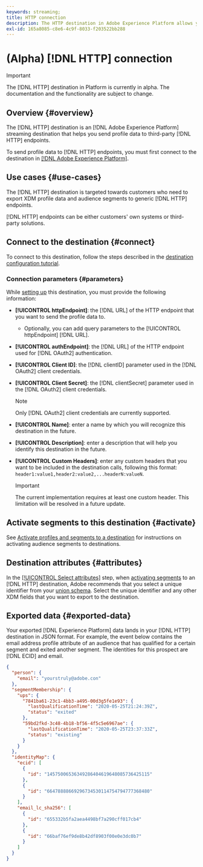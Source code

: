 ```yaml
---
keywords: streaming;
title: HTTP connection
description: The HTTP destination in Adobe Experience Platform allows you to send profile data to third-party HTTP endpoints.
exl-id: 165a8085-c8e6-4c9f-8033-f203522bb288
---
```

# (Alpha) [!DNL HTTP] connection

>[!IMPORTANT]
>
>The [!DNL HTTP] destination in Platform is currently in alpha. The documentation and the functionality are subject to change.

## Overview {#overview}

The [!DNL HTTP] destination is an [!DNL Adobe Experience Platform] streaming destination that helps you send profile data to third-party [!DNL HTTP] endpoints.

To send profile data to [!DNL HTTP] endpoints, you must first connect to the destination in [[!DNL Adobe Experience Platform]](#connect-destination).

## Use cases {#use-cases}

The [!DNL HTTP] destination is targeted towards customers who need to export XDM profile data and audience segments to generic [!DNL HTTP] endpoints.

[!DNL HTTP] endpoints can be either customers' own systems  or third-party solutions.

## Connect to the destination {#connect}

To connect to this destination, follow the steps described in the [destination configuration tutorial](../ui/connect-destination.md).

### Connection parameters {#parameters}

While [setting up](../ui/connect-destination.md) this destination, you must provide the following information:

* **[!UICONTROL httpEndpoint]**: the [!DNL URL] of the HTTP endpoint that you want to send the profile data to.
  * Optionally, you can add query parameters to the [!UICONTROL httpEndpoint] [!DNL URL].
* **[!UICONTROL authEndpoint]**: the [!DNL URL] of the HTTP endpoint used for [!DNL OAuth2] authentication.
* **[!UICONTROL Client ID]**: the [!DNL clientID] parameter used in the [!DNL OAuth2] client credentials.
* **[!UICONTROL Client Secret]**: the [!DNL clientSecret] parameter used in the [!DNL OAuth2] client credentials.

  >[!NOTE]
  >
  >Only [!DNL OAuth2] client credentials are currently supported.

* **[!UICONTROL Name]**: enter a name by which you will recognize this destination in the future.
* **[!UICONTROL Description]**: enter a description that will help you identify this destination in the future.
* **[!UICONTROL Custom Headers]**: enter any custom headers that you want to be included in the destination calls, following this format: `header1:value1,header2:value2,...headerN:valueN`.

  >[!IMPORTANT]
  >
  >The current implementation requires at least one custom header. This limitation will be resolved in a future update.

## Activate segments to this destination {#activate}

See [Activate profiles and segments to a destination](../ui/activate-destinations.md#select-attributes) for instructions on activating audience segments to destinations.

## Destination attributes {#attributes}

In the [[!UICONTROL Select attributes]](../ui/activate-destinations.md#select-attributes) step, when [activating segments](../ui/activate-destinations.md) to an [!DNL HTTP] destination, Adobe recommends that you select a unique identifier from your [union schema](../../profile/home.md#profile-fragments-and-union-schemas). Select the unique identifier and any other XDM fields that you want to export to the destination.

## Exported data {#exported-data}

Your exported [!DNL Experience Platform] data lands in your [!DNL HTTP] destination in JSON format. For example, the event below contains the email address profile attribute of an audience that has qualified for a certain segment and exited another segment. The identities for this prospect are [!DNL ECID] and email.

```json
{
  "person": {
    "email": "yourstruly@adobe.con"
  },
  "segmentMembership": {
    "ups": {
      "7841ba61-23c1-4bb3-a495-00d3g5fe1e93": {
        "lastQualificationTime": "2020-05-25T21:24:39Z",
        "status": "exited"
      },
      "59bd2fkd-3c48-4b18-bf56-4f5c5e6967ae": {
        "lastQualificationTime": "2020-05-25T23:37:33Z",
        "status": "existing"
      }
    }
  },
  "identityMap": {
    "ecid": [
      {
        "id": "14575006536349286404619648085736425115"
      },
      {
        "id": "66478888669296734530114754794777368480"
      }
    ],
    "email_lc_sha256": [
      {
        "id": "655332b5fa2aea4498bf7a290cff017cb4"
      },
      {
        "id": "66baf76ef9de8b42df8903f00e0e3dc0b7"
      }
    ]
  }
}
```
